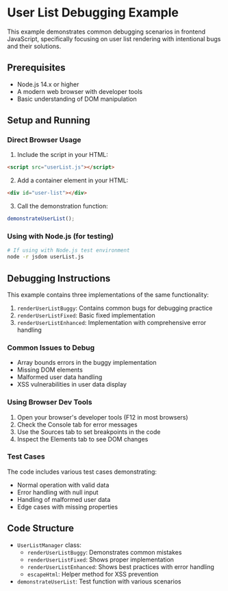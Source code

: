 # User List Debugging Example

This example demonstrates common debugging scenarios in frontend JavaScript, specifically focusing on user list rendering with intentional bugs and their solutions.

## Prerequisites
- Node.js 14.x or higher
- A modern web browser with developer tools
- Basic understanding of DOM manipulation

## Setup and Running

### Direct Browser Usage
1. Include the script in your HTML:
```html
<script src="userList.js"></script>
```
2. Add a container element in your HTML:
```html
<div id="user-list"></div>
```
3. Call the demonstration function:
```javascript
demonstrateUserList();
```

### Using with Node.js (for testing)
```bash
# If using with Node.js test environment
node -r jsdom userList.js
```

## Debugging Instructions

This example contains three implementations of the same functionality:
1. `renderUserListBuggy`: Contains common bugs for debugging practice
2. `renderUserListFixed`: Basic fixed implementation
3. `renderUserListEnhanced`: Implementation with comprehensive error handling

### Common Issues to Debug
- Array bounds errors in the buggy implementation
- Missing DOM elements
- Malformed user data handling
- XSS vulnerabilities in user data display

### Using Browser Dev Tools
1. Open your browser's developer tools (F12 in most browsers)
2. Check the Console tab for error messages
3. Use the Sources tab to set breakpoints in the code
4. Inspect the Elements tab to see DOM changes

### Test Cases
The code includes various test cases demonstrating:
- Normal operation with valid data
- Error handling with null input
- Handling of malformed user data
- Edge cases with missing properties

## Code Structure
- `UserListManager` class:
    - `renderUserListBuggy`: Demonstrates common mistakes
    - `renderUserListFixed`: Shows proper implementation
    - `renderUserListEnhanced`: Shows best practices with error handling
    - `escapeHtml`: Helper method for XSS prevention
- `demonstrateUserList`: Test function with various scenarios

